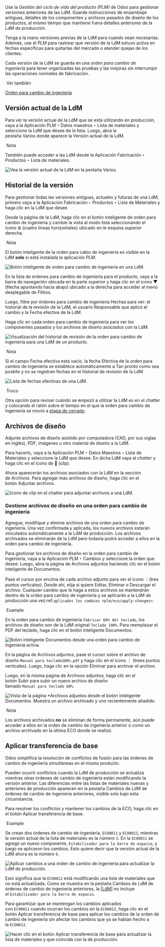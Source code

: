 Use la _Gestión del ciclo de vida del producto (PLM)_ de Odoo para gestionar versiones anteriores de las LdM. Guarde instrucciones de ensamblaje antiguas, detalles de los componentes y archivos pasados de diseño de los productos, al mismo tiempo que mantiene fuera detalles anteriores de la LdM de producción.

Tenga a la mano versiones previas de la LdM para cuando sean necesarias. Además, use el _PLM_ para rastrear que versión de la LdM estuvo activa en fechas específicas para quitarlas del mercado o atender quejas de los clientes.

Cada versión de la LdM se guarda en una _orden para cambio de ingeniería_ para tener organizadas las pruebas y las mejoras sin interrumpir las operaciones normales de fabricación.

 Ver también

[Orden para cambio de ingeniería](https://www.odoo.com/documentation/17.0/es/applications/inventory_and_mrp/plm/manage_changes/engineering_change_orders.html#plm-eco)

## Versión actual de la LdM[](https://www.odoo.com/documentation/17.0/es/applications/inventory_and_mrp/plm/manage_changes/version_control.html#current-bom-version "Enlazar permanentemente con este título")

Para ver la versión actual de la LdM que se está utilizando en producción, vaya a la Aplicación PLM ‣ Datos maestros ‣ Lista de materiales y seleccione la LdM que desee de la lista. Luego, abra la pestaña Varios donde aparece la Versión actual de la LdM.

 Nota

También puede acceder a las LdM desde la Aplicación Fabricación ‣ Productos ‣ Lista de materiales.

![Vea la versión actual de la LdM en la pestaña Varios.](https://www.odoo.com/documentation/17.0/es/_images/current-version.png)

## Historial de la versión[](https://www.odoo.com/documentation/17.0/es/applications/inventory_and_mrp/plm/manage_changes/version_control.html#version-history "Enlazar permanentemente con este título")

Para gestionar todas las versiones antiguas, actuales y futuras de una LdM, primero vaya a la Aplicación Fabricación ‣ Productos ‣ Lista de Materiales y haga clic en la LdM que desee.

Desde la página de la LdM, haga clic en el botón inteligente de orden para cambio de ingeniería y cambie la vista al modo lista seleccionando el icono ≣ (cuatro líneas horizontales) ubicado en le esquina superior derecha.

 Nota

El botón inteligente de la orden para cabio de ingeniería es visible en la LdM **solo** si está instalada la aplicación _PLM_.

![Botón inteligente de orden para cambio de ingeniería en una LdM.](https://www.odoo.com/documentation/17.0/es/_images/eco-smart-button.png)

En la lista de órdenes para cambio de ingeniería para el producto, vaya a la barra de navegación ubicada en la parte superior y haga clic en el icono ▼ (flecha apuntando hacia abajo) ubicado a la derecha para acceder al menú desplegable de Filtros.

Luego, filtre por órdenes para cambio de ingeniería Hechas para ver: el historial de la revisión de la LdM, el usuario Responsable que aplicó el cambio y la Fecha efectiva de la LdM.

Haga clic en cada orden para cambio de ingeniería para ver los componentes pasados y los archivos de diseño asociados con la LdM.

![Visualización del historial de revisión de la orden para cambio de ingeniería para una LdM de un producto.](https://www.odoo.com/documentation/17.0/es/_images/eco-list.png)

 Nota

Si el campo Fecha efectiva esta vacío, la fecha Efectiva de la orden para cambio de ingeniería se establece automáticamente a Tan pronto como sea posbile y no se registran fechas en el historial de revisión de la LdM

![Lista de fechas efectivas de una LdM.](https://www.odoo.com/documentation/17.0/es/_images/no-effective-date.png)

 Truco

Otra opción para revisar cuándo se empezó a utilizar la LdM es en el chatter y colocando el ratón sobre el tiempo en el que la orden para cambio de ingeniería se movió a [etapa de cerrado](https://www.odoo.com/documentation/17.0/es/applications/inventory_and_mrp/plm/manage_changes/eco_type.html#plm-eco-stage-config).

## Archivos de diseño[](https://www.odoo.com/documentation/17.0/es/applications/inventory_and_mrp/plm/manage_changes/version_control.html#design-files "Enlazar permanentemente con este título")

Adjunte archivos de diseño asistido por computadora (CAD, por sus siglas en inglés), PDF, imágenes u otro material de diseño a la LdM.

Para hacerlo, vaya a la Aplicación PLM ‣ Datos Maestros ‣ Lista de Materiales y seleccione la LdM que desee. En dicha LdM vaya al _chatter_ y haga clic en el icono de 📎 (clip).

Ahora aparecerán los archivos asociados con la LdM en la sección de Archivos. Para agregar más archivos de diseño, haga clic en el botón Adjuntar archivos.

![Icono de clip en el chatter para adjuntar archivos a una LdM.](https://www.odoo.com/documentation/17.0/es/_images/attach-files.png)

### Gestione archivos de diseño en una orden para cambio de ingeniería[](https://www.odoo.com/documentation/17.0/es/applications/inventory_and_mrp/plm/manage_changes/version_control.html#manage-design-files-in-an-eco "Enlazar permanentemente con este título")

Agregue, modifique y elimine archivos de una orden para cambio de ingeniería. Una vez confirmada y aplicada, los nuevos archivos estarán vinculados automáticamente a la LdM de producción. Los archivos archivados se eliminarán de la LdM pero todavía podrá acceder a ellos en la orden para cambio de ingeniería.

Para gestionar los archivos de diseño en la orden para cambio de ingeniería, vaya a la Aplicación PLM ‣ Cambios y seleccione la orden que desee. Luego, abra la página de Archivos adjuntos haciendo clic en el botón inteligente de Documentos.

Pase el cursor por encima de cada archivo adjunto para ver el icono ︙(tres puntos verticales). Desde ahí, elija si quiere Editar, Eliminar o Descargar el archivo. Cualquier cambio que le haga a estos archivos se mantendrán dentro de la orden para cambio de ingeniería y se aplicarán a la LdM de producción una vez:ref:`aplicados los cambios <plm/eco/apply-changes>`.

 Example

En la orden para cambio de ingeniería `Fabricar 60% del teclado`, los archivos de diseño son de la LdM original `Teclado 100%`. Para reemplazar el PDF del teclado, haga clic en el botón inteligente Documentos.

![Botón inteligente *Documentos* desde una orden para cambio de ingeniería activa.](https://www.odoo.com/documentation/17.0/es/_images/documents-smart-button1.png)

En la página de Archivos adjuntos, pase el cursor sobre el archivo de diseño `Manual para teclado100%.pdf` y haga clic en el icono ︙ (trees puntos verticales). Luego, haga clic en la opción Eliminar para archivar el archivo.

Luego, en la misma página de Archivos adjuntos, haga clic en el botón Subir para subir un nuevo archivo de diseño llamado `Manual para teclado 60%`.

![Vista de la página *Archivos adjuntos desde el botón inteligente *Documentos*. Muestra un archivo archivado y uno recientemente añadido.](https://www.odoo.com/documentation/17.0/es/_images/attachments.png)

 Nota

Los archivos archivados **no** se eliminan de forma permanente, aún puede acceder a ellos en la orden de cambio de ingeniería anterior o como un archivo archivado en la última ECO donde se realizó.

## Aplicar transferencia de base[](https://www.odoo.com/documentation/17.0/es/applications/inventory_and_mrp/plm/manage_changes/version_control.html#apply-rebase "Enlazar permanentemente con este título")

Odoo simplifica la resolución de conflictos de fusión para las órdenes de cambio de ingeniería simultáneas en el mismo producto.

Pueden ocurrir conflictos cuando la LdM de producción se actualiza mientras otras órdenes de cambio de ingeniería están modificando la versión anterior. Las diferencias entre las listas de materiales nuevas y anteriores de producción aparecen en la pestaña Cambios de LdM de órdenes de cambio de ingeniería anteriores, visible solo bajo esta circunstancia.

Para resolver los conflictos y mantener los cambios de la ECO, haga clic en el botón Aplicar transferencia de base.

 Example

Se crean dos órdenes de cambio de ingeniería, `ECO0011` y `ECO0012`, mientras la versión actual de la lista de materiales es la número `5`. En la `ECO0011` se agregó un nuevo componente, `Estabilizador para la barra de espacio`, y luego se aplicaron los cambios. Esto quiere decir que la versión actual de la LdM ahora es la número `6`.

![Aplicar cambios a una orden de cambio de ingeniería para actualizar la LdM de producción.](https://www.odoo.com/documentation/17.0/es/_images/branch-change.png)

Esto significa que la `ECO0012` está modificando una lista de materiales que no está actualizada. Como se muestra en la pestaña Cambios de LdM de órdenes de cambio de ingeniería anteriores, la [|LdM|](https://www.odoo.com/documentation/17.0/es/applications/inventory_and_mrp/plm/manage_changes/version_control.html#id1) no incluye el `Estabilizador para la barra de espacio`.

Para garantizar que se mantengan los cambios aplicados con `ECO0011` cuando ocurran los cambios en la `ECO0012`, haga clic en el botón Aplicar transferencia de base para aplicar los cambios de la orden de cambio de ingeniería sin afectar los cambios que ya se habían hecho a la `ECO0012`.

![Hacer clic en el botón *Aplicar transferencia de base* para actualizar la lista de materiales y que coincida con la de producción.](https://www.odoo.com/documentation/17.0/es/_images/merge-change.png)